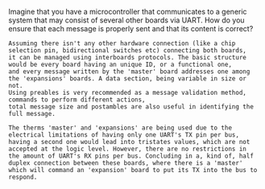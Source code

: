 Imagine that you have a microcontroller that communicates to a generic system that may consist
of several other boards via UART. How do you ensure that each message is properly sent and
that its content is correct?

    Assuming there isn't any other hardware connection (like a chip selection pin, bidirectional switches etc) connecting both boards,
    it can be managed using interboards protocols. The basic structure would be every board having an unique ID, or a functional one,
    and every message written by the 'master' board addresses one among the 'expansions' boards. A data section, being variable in size or not.
    Using preables is very recommended as a message validation method, commands to perform different actions,
    total message size and postambles are also useful in identifying the full message.

    The therms 'master' and 'expansions' are being used due to the electrical limitations of having only one UART's TX pin per bus,
    having a second one would lead into tristates values, which are not accepted at the logic level. However, there are no restrictions in
    the amount of UART's RX pins per bus. Concluding in a, kind of, half duplex connection between these boards, where there is a 'master'
    which will command an 'expansion' board to put its TX into the bus to respond.